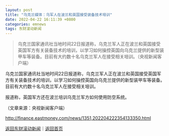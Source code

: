 ```yaml
---
layout: post
title: "乌克兰媒体：乌军人在波兰和英国接受装备技术培训"
date: 2022-04-22 16:11:39 +0800
categories: emnews
tags: 东财滚动新闻
---
```

> 乌克兰国家通讯社当地时间22日报道称，乌克兰军人正在波兰和英国接受英国军方有关装备技术的培训，以学习如何操控英国向乌克兰提供的新型装甲车等装备。目前有大约数十名乌克兰军人在接受相关培训。（央视新闻客户端）

<p>乌克兰国家通讯社当地时间22日报道称，乌克兰军人正在波兰和英国接受英国军方有关装备技术的培训，以学习如何操控英国向乌克兰提供的新型装甲车等装备。目前有大约数十名乌克兰军人在接受相关培训。</p>
 <p>报道称，英国军方还在波兰培训乌克兰军方如何使用防空系统。</p><p class="em_media">（文章来源：央视新闻客户端）</p>

<http://finance.eastmoney.com/news/1351,202204222354133350.html>

[返回东财滚动新闻](//finews.withounder.com/emnews/)｜[返回首页](//finews.withounder.com/)
